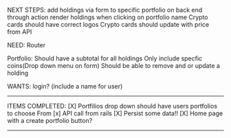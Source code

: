 NEXT STEPS:
  add holdings via form to specific portfolio on back end through action
  render holdings when clicking on portfolio name
  Crypto cards should have correct logos
  Crypto cards should update with price from API

NEED:
  Router

Portfolio:
  Should have a subtotal for all holdings
  Only include specfic coins(Drop down menu on form)
  Should be able to remove  and or update a holding

WANTS:
  login?
  (include a name for user)

******************************************************************************
ITEMS COMPLETED:
  [X] Portfilios drop down should have users portfolios to choose From
  [x] API call from rails
  [X] Persist some data!!
  [X]  Home page with a create portfolio button?
******************************************************************************
